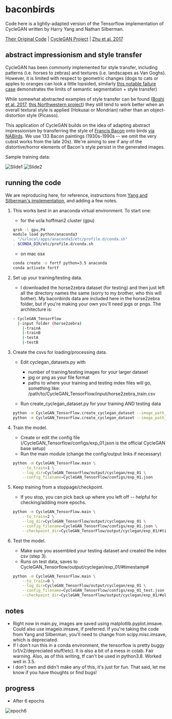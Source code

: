 # baconbirds

Code here is a lightly-adapted version of the Tensorflow implementation of CycleGAN written by Harry Yang and Nathan Silberman. 

[Their Original Code](https://github.com/leehomyc/cyclegan-1) | [CycleGAN Project](https://junyanz.github.io/CycleGAN/) | [Zhu et al. 2017](https://arxiv.org/pdf/1703.10593.pdf)


## abstract impressionism and style transfer

CycleGAN has been commonly implemented for style transfer, including patterns (i.e. horses to zebras) and textures (i.e. landscapes as Van Goghs). However, it is limited with respect to geometric changes (dogs to cats or apples to oranges can look a little lopsided, similarly [this notable failure case](https://junyanz.github.io/CycleGAN/images/failure_putin.jpg) demonstrates the limits of semantic segmentation + style transfer)

While somewhat abstracted examples of style transfer can be found ([Boshi et al. 2017](https://arxiv.org/pdf/1701.04928.pdf), [this Northwestern project](https://sally9805.github.io/Neural-Artistic-Style-Transfer/)) they still tend to work better when an overall textural style is applied (Hokusai or Mondrian) rather than an object-distortion style (Picasso).

This application of CycleGAN builds on the idea of adapting abstract impressionism by transferring the style of [Francis Bacon](https://francis-bacon.com/paintings) onto birds [via NABirds](https://dl.allaboutbirds.org/nabirds). We use 133 Bacon paintings (1930s-1990s -- we omit the very cubist works from the late 20s). We're aiming to see if any of the distortive/horror elements of Bacon's style persist in the generated images. 

Sample training data:

![Slide1](https://user-images.githubusercontent.com/56600718/119879946-9e235700-bee0-11eb-9fa6-07cc58735ca9.png) ![Slide2](https://user-images.githubusercontent.com/56600718/119879997-a8ddec00-bee0-11eb-8723-84695d42153c.png)


## running the code

We are reproducing here, for reference, instructions from [Yang and Silberman's implementation](https://github.com/leehomyc/cyclegan-1/blob/master/README.md), and adding a few notes.

1. This works best in an anaconda virtual environment. To start one:
    * for the ucla hoffman2 cluster (gpu)
      
	```bash
	qrsh -l gpu,P4
	module load python/anaconda3
	. "/u/local/apps/anaconda3/etc/profile.d/conda.sh"
	. $CONDA_DIR/etc/profile.d/conda.sh
	```
      
    * on mac osx
      
	```bash
	conda create -n fortf python=3.5 anaconda
	conda activate fortf
	```

2. Set up your training/testing data. 
    * I downloaded the horse2zebra dataset (for testing) and then just left all the directory names the same (sorry to my brother, who this will bother). My baconbirds data are included here in the horse2zebra folder, but if you're making your own you'll need jpgs or pngs. The architecture is:
        
	 ```bash
	 - CycleGAN_TensorFlow      
	   |-input folder (horse2zebra)
	     |-trainA
	     |-trainB
	     |-testA
	     |-testB
	 ```

3. Create the csvs for loading/processing data. 
    * Edit cyclegan_datasets.py with
    
        * number of training/testing images for your larger dataset
        * jpg or png as your file format
        * paths to where your training and testing index files will go, something like: /path/to/CycleGAN_TensorFlow/input/horse2zebra_train.csv
    * Run create_cyclegan_dataset.py for your training AND testing data
    
	```bash
	python -m CycleGAN_TensorFlow.create_cyclegan_dataset --image_path_a=/path/to/trainA --image_path_b=/path/to/trainB --dataset_name="horse2zebra_train" --do_shuffle=0
	python -m CycleGAN_TensorFlow.create_cyclegan_dataset --image_path_a=/path/to/testA --image_path_b=/path/to/testB --dataset_name="horse2zebra_test" --do_shuffle=0

	```

4. Train the model.
    * Create or edit the config file (/CycleGAN_Tensorflow/configs/exp_01.json is the official CycleGAN base setup)
    * Run the main module (change the config/output links if necessary)
    
	```bash
	python -m CycleGAN_TensorFlow.main \
	    --to_train=1 \
	    --log_dir=CycleGAN_TensorFlow/output/cyclegan/exp_01 \
	    --config_filename=CycleGAN_TensorFlow/configs/exp_01.json
	```

5. Keep training from a stoppage/checkpoint.
    * If you stop, you can pick back up where you left off -- helpful for checking/adding more epochs. 
	```bash
	python -m CycleGAN_TensorFlow.main \
	    --to_train=2 \
	    --log_dir=CycleGAN_TensorFlow/output/cyclegan/exp_01 \
	    --config_filename=CycleGAN_TensorFlow/configs/exp_01.json \
	    --checkpoint_dir=CycleGAN_TensorFlow/output/cyclegan/exp_01/#timestamp#
	```

6. Test the model.
    * Make sure you assembled your testing dataset and created the index csv (step 3).
    * Runs on test data, saves to CycleGAN_Tensorflow/output/cyclegan/exp_01/#timestamp#
	```bash
	python -m CycleGAN_TensorFlow.main \
	    --to_train=0 \
	    --log_dir=CycleGAN_TensorFlow/output/cyclegan/exp_01 \
	    --config_filename=CycleGAN_TensorFlow/configs/exp_01_test.json \
	    --checkpoint_dir=CycleGAN_TensorFlow/output/cyclegan/exp_01/#old_timestamp# 
	```
	
## notes
   * Right now in main.py, images are saved using matplotlib.pyplot.imsave. Could also use imageio.imsave, if preferred. If you're taking the code from Yang and Silberman, you'll need to change from scipy.misc.imsave, which is depreciated.
   * If I don't run this in a conda environment, the tensorflow is pretty buggy (v1/v2/depreciated stuff/etc). It is also a bit of a mess in colab. Fair warning. Also, as of this writing, tf can't be used in python3.8. Worked well in 3.5.
   * I don't own and didn't make any of this, it's just for fun. That said, let me know if you have thoughts or find bugs!

## progress
   * After 6 epochs
   
  ![epoch6](https://user-images.githubusercontent.com/56600718/119878488-0709cf80-bedf-11eb-8310-339545fcf223.png)

